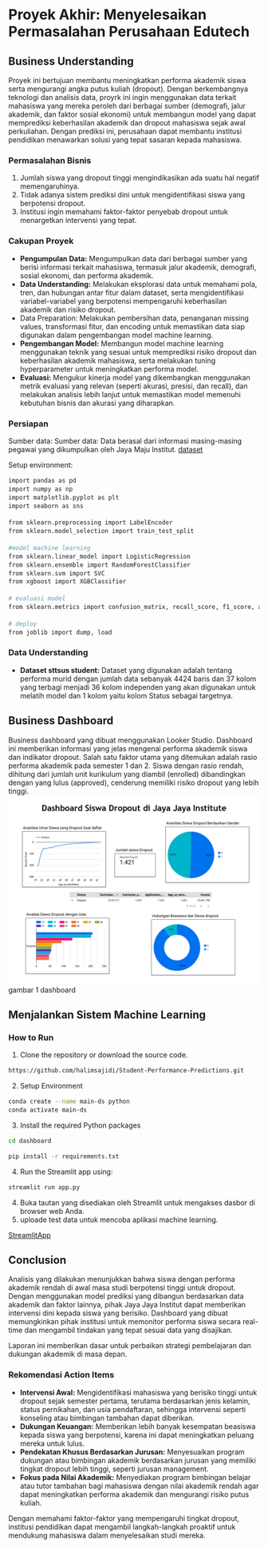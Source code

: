 # Proyek Akhir: Menyelesaikan Permasalahan Perusahaan Edutech

## Business Understanding
Proyek ini bertujuan membantu meningkatkan performa akademik siswa serta mengurangi angka putus kuliah (dropout). Dengan berkembangnya teknologi dan analisis data, proyrk ini ingin menggunakan data terkait mahasiswa yang mereka peroleh dari berbagai sumber (demografi, jalur akademik, dan faktor sosial ekonomi) untuk membangun model yang dapat memprediksi keberhasilan akademik dan dropout mahasiswa sejak awal perkuliahan. Dengan prediksi ini, perusahaan dapat membantu institusi pendidikan menawarkan solusi yang tepat sasaran kepada mahasiswa.

### Permasalahan Bisnis
1. Jumlah siswa yang dropout tinggi mengindikasikan ada suatu hal negatif memengaruhinya.
2. Tidak adanya sistem prediksi dini untuk mengidentifikasi siswa yang berpotensi dropout.
3. Institusi ingin memahami faktor-faktor penyebab dropout untuk menargetkan intervensi yang tepat.

### Cakupan Proyek
- **Pengumpulan Data:** Mengumpulkan data dari berbagai sumber yang berisi informasi terkait mahasiswa, termasuk jalur akademik, demografi, sosial ekonomi, dan performa akademik.
- **Data Understanding:** Melakukan eksplorasi data untuk memahami pola, tren, dan hubungan antar fitur dalam dataset, serta mengidentifikasi variabel-variabel yang berpotensi mempengaruhi keberhasilan akademik dan risiko dropout.
- Data Preparation: Melakukan pembersihan data, penanganan missing values, transformasi fitur, dan encoding untuk memastikan data siap digunakan dalam pengembangan model machine learning.
- **Pengembangan Model:** Membangun model machine learning menggunakan teknik yang sesuai untuk memprediksi risiko dropout dan keberhasilan akademik mahasiswa, serta melakukan tuning hyperparameter untuk meningkatkan performa model.
- **Evaluasi:** Mengukur kinerja model yang dikembangkan menggunakan metrik evaluasi yang relevan (seperti akurasi, presisi, dan recall), dan melakukan analisis lebih lanjut untuk memastikan model memenuhi kebutuhan bisnis dan akurasi yang diharapkan.

### Persiapan

Sumber data: Sumber data: Data berasal dari informasi masing-masing pegawai yang dikumpulkan oleh Jaya Maju Institut. [dataset](https://github.com/dicodingacademy/dicoding_dataset/tree/main/students_performance)

Setup environment:
```bash
import pandas as pd
import numpy as np
import matplotlib.pyplot as plt
import seaborn as sns

from sklearn.preprocessing import LabelEncoder
from sklearn.model_selection import train_test_split

#model machine learning
from sklearn.linear_model import LogisticRegression
from sklearn.ensemble import RandomForestClassifier
from sklearn.svm import SVC
from xgboost import XGBClassifier

# evaluasi model
from sklearn.metrics import confusion_matrix, recall_score, f1_score, accuracy_score, precision_score

# deploy
from joblib import dump, load
```
### Data Understanding
- **Dataset sttsus student:** Dataset yang digunakan adalah tentang performa murid dengan jumlah data sebanyak 4424 baris dan 37 kolom yang terbagi menjadi 36 kolom independen yang akan digunakan untuk melatih model dan 1 kolom yaitu kolom Status sebagai targetnya.

## Business Dashboard
Business dashboard yang dibuat menggunakan Looker Studio. Dashboard ini memberikan informasi yang jelas mengenai performa akademik siswa dan indikator dropout. Salah satu faktor utama yang ditemukan adalah rasio performa akademik pada semester 1 dan 2. Siswa dengan rasio rendah, dihitung dari jumlah unit kurikulum yang diambil (enrolled) dibandingkan dengan yang lulus (approved), cenderung memiliki risiko dropout yang lebih tinggi.<br>
![image](./okta_dashboard.jpg) <br>
gambar 1 dashboard<br>

## Menjalankan Sistem Machine Learning
### How to Run
1. Clone the repository or download the source code.
```bash
https://github.com/halimsajidi/Student-Performance-Predictions.git
```
2. Setup Environment
```bash
conda create --name main-ds python
conda activate main-ds
```
3. Install the required Python packages
```bash
cd dashboard
```
```bash
pip install -r requirements.txt
```
4. Run the Streamlit app using:
```bash
streamlit run app.py
```
4. Buka tautan yang disediakan oleh Streamlit untuk mengakses dasbor di browser web Anda.
5. uploade test data untuk mencoba aplikasi machine learning.

[StreamlitApp](https://s6kk3tckfbfcj2u6rofppd.streamlit.app/)


## Conclusion
Analisis yang dilakukan menunjukkan bahwa siswa dengan performa akademik rendah di awal masa studi berpotensi tinggi untuk dropout. Dengan menggunakan model prediksi yang dibangun berdasarkan data akademik dan faktor lainnya, pihak Jaya Jaya Institut dapat memberikan intervensi dini kepada siswa yang berisiko. Dashboard yang dibuat memungkinkan pihak institusi untuk memonitor performa siswa secara real-time dan mengambil tindakan yang tepat sesuai data yang disajikan.

Laporan ini memberikan dasar untuk perbaikan strategi pembelajaran dan dukungan akademik di masa depan.

### Rekomendasi Action Items
- **Intervensi Awal:** Mengidentifikasi mahasiswa yang berisiko tinggi untuk dropout sejak semester pertama, terutama berdasarkan jenis kelamin, status pernikahan, dan usia pendaftaran, sehingga intervensi seperti konseling atau bimbingan tambahan dapat diberikan.
- **Dukungan Keuangan:** Memberikan lebih banyak kesempatan beasiswa kepada siswa yang berpotensi, karena ini dapat meningkatkan peluang mereka untuk lulus.
- **Pendekatan Khusus Berdasarkan Jurusan:** Menyesuaikan program dukungan atau bimbingan akademik berdasarkan jurusan yang memiliki tingkat dropout lebih tinggi, seperti jurusan management.
- **Fokus pada Nilai Akademik:** Menyediakan program bimbingan belajar atau tutor tambahan bagi mahasiswa dengan nilai akademik rendah agar dapat meningkatkan performa akademik dan mengurangi risiko putus kuliah.

Dengan memahami faktor-faktor yang mempengaruhi tingkat dropout, institusi pendidikan dapat mengambil langkah-langkah proaktif untuk mendukung mahasiswa dalam menyelesaikan studi mereka.
